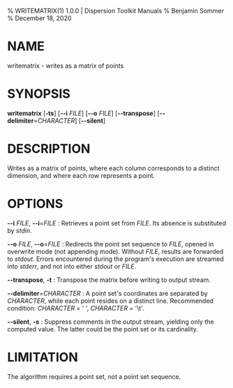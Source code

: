 % WRITEMATRIX(1) 1.0.0 | Dispersion Toolkit Manuals
% Benjamin Sommer
% December 18, 2020

# NAME

writematrix - writes as a matrix of points

# SYNOPSIS

**writematrix** [**\-ts**] [**\--i** *FILE*] [**\--o** *FILE*] [**\--transpose**] [**\--delimiter**=*CHARACTER*] [**\--silent**]

# DESCRIPTION

Writes as a matrix of points, where each column corresponds to a distinct dimension, and where each row represents a point.

# OPTIONS

**\--i** *FILE*, **\--i**=*FILE*
:   Retrieves a point set from *FILE*. Its absence is substituted by *stdin*.

**\--o** *FILE*, **\--o**=*FILE*
:   Redirects the point set sequence to *FILE*, opened in overwrite mode (not appending mode). Without *FILE*, results are forwarded to *stdout*. Errors encountered during the program's execution are streamed into *stderr*, and not into either *stdout* or *FILE*.

**\--transpose**, **\-t**
:   Transpose the matrix before writing to output stream.

**\--delimiter**=*CHARACTER*
:   A point set's coordinates are separated by *CHARACTER*, while each point resides on a distinct line. Recommended condition: *CHARACTER* = \' \', *CHARACTER* = \'\\t\'.

**\--silent**, **\-s**
:   Suppress comments in the output stream, yielding only the computed value. The latter could be the point set or its cardinality.

# LIMITATION

The algorithm requires a point set, not a point set sequence.